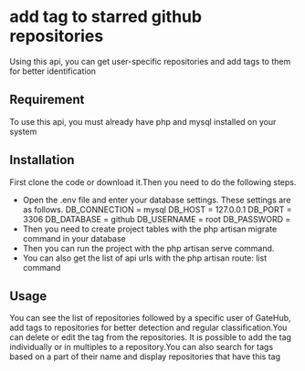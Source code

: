<h1>add tag to starred github repositories</h1>
<p>Using this api, you can get user-specific repositories and add tags to them for better identification</p>
<h2>Requirement</h2>
<p>To use this api, you must already have php and mysql installed on your system</p>
<h2>Installation</h2>
<p>First clone the code or download it.Then you need to do the following steps.</p>
<ul>
  <li>Open the .env file and enter your database settings.
    <span>These settings are as follows.
      DB_CONNECTION = mysql
      DB_HOST = 127.0.0.1
      DB_PORT = 3306
      DB_DATABASE = github
      DB_USERNAME = root
          DB_PASSWORD =
    </span>
  </li>
  <li>Then you need to create project tables with the php artisan migrate command in your database</li>
  <li>Then you can run the project with the php artisan serve command.</li>
  <li>You can also get the list of api urls with the php artisan route: list command</li>
</ul>
<h2>Usage</h2>
<p>You can see the list of repositories followed by a specific user of GateHub, add tags to repositories for better detection and regular classification.You can delete or edit the tag from the repositories. It is possible to add the tag individually or in multiples to a repository.You can also search for tags based on a part of their name and display repositories that have this tag</p>

